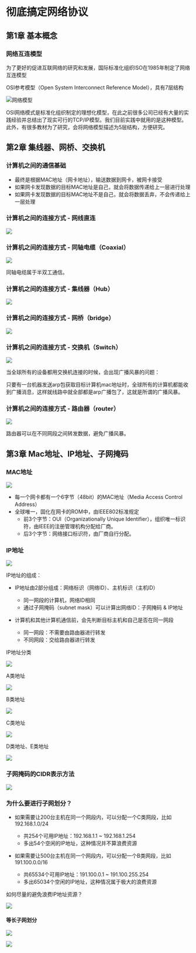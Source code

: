 # 彻底搞定网络协议

## 第1章 基本概念

### 网络互连模型

为了更好的促进互联网络的研究和发展，国际标准化组织ISO在1985年制定了网络互连模型

OSI参考模型（Open System Interconnect Reference Model），具有7层结构

![网络模型](media/16572657698296/%E7%BD%91%E7%BB%9C%E6%A8%A1%E5%9E%8B.png)

OSI网络模式是标准化组织制定的理想化模型，在此之前很多公司已经有大量的实践经验并总结出了现实可行的TCP/IP模型。我们目前实践中就用的是这种模型。此外，有很多教材为了研究，会将网络模型描述为5层结构，方便研究。


## 第2章 集线器、网桥、交换机

### 计算机之间的通信基础

* 最终是根据MAC地址（网卡地址），输送数据到网卡，被网卡接受
* 如果网卡发现数据的目标MAC地址是自己，就会将数据传递给上一层进行处理
* 如果网卡发现数据的目标MAC地址不是自己，就会将数据丢弃，不会传递给上一层处理

### 计算机之间的连接方式 - 网线直连


![](media/16572657698296/16572839060681.jpg)



### 计算机之间的连接方式 - 同轴电缆（Coaxial）

![](media/16572657698296/16572839726863.jpg)


同轴电缆属于半双工通信。


### 计算机之间的连接方式 - 集线器（Hub）

![](media/16572657698296/16572850229490.jpg)


### 计算机之间的连接方式 - 网桥（bridge）

![](media/16572657698296/16572947033067.jpg)


### 计算机之间的连接方式 - 交换机（Switch）

![](media/16572657698296/16572959827206.jpg)

当全球所有的设备都用交换机连接的时候，会出现广播风暴的问题：

只要有一台机器发送arp包获取目标计算机mac地址时，全球所有的计算机都能收到广播消息，这样就线路中就全部都是arp广播包了，这就是所谓的广播风暴。

### 计算机之间的连接方式 - 路由器（router）

![](media/16572657698296/16709030007869.jpg)

路由器可以在不同网段之间转发数据，避免广播风暴。


## 第3章 Mac地址、IP地址、子网掩码

### MAC地址

![](media/16572657698296/16709107305665.jpg)


* 每一个网卡都有一个6字节（48bit）的MAC地址（Media Access Control Address）
* 全球唯一，固化在网卡的ROM中，由IEEE802标准规定
    * 前3个字节：OUI（Organizationally Unique Identifier），组织唯一标识符，由IEEE的注册管理机构分配给厂商。
    * 后3个字节：网络接口标识符，由厂商自行分配。



### IP地址

![](media/16572657698296/16709120431682.jpg)

IP地址的组成：

* IP地址由2部分组成：网络标识（网络ID）、主机标识（主机ID）
    * 同一网段的计算机，网络ID相同
    * 通过子网掩码（subnet mask）可以计算出网络ID：子网掩码 & IP地址

 
* 计算机和其他计算机通信前，会先判断目标主机和自己是否在同一网段
    * 同一网段：不需要由路由器进行转发
    * 不同网段：交给路由器进行转发


IP地址分类

![](media/16572657698296/16709139679870.jpg)

A类地址

![](media/16572657698296/16709143266083.jpg)


B类地址

![](media/16572657698296/16709147061178.jpg)


C类地址

![](media/16572657698296/16709149125968.jpg)


D类地址、E类地址

![](media/16572657698296/16709150105991.jpg)


### 子网掩码的CIDR表示方法

![](media/16572657698296/16709154195372.jpg)


### 为什么要进行子网划分？

* 如果需要让200台主机在同一个网段内，可以分配一个C类网段，比如192.168.1.0/24
    * 共254个可用IP地址：192.168.1.1 ~ 192.168.1.254
    * 多出54个空闲的IP地址，这种情况并不算浪费资源

* 如果需要让500台主机在同一个网段内，可以分配一个B类网段，比如191.100.0.0/16
    * 共65534个可用IP地址：191.100.0.1 ~ 191.100.255.254
    * 多出65034个空闲的IP地址，这种情况属于极大的浪费资源

如何尽量的避免浪费IP地址资源？

![](media/16572657698296/16709163053898.jpg)

#### 等长子网划分

![](media/16572657698296/16709165455306.jpg)


![](media/16572657698296/16709174582127.jpg)


